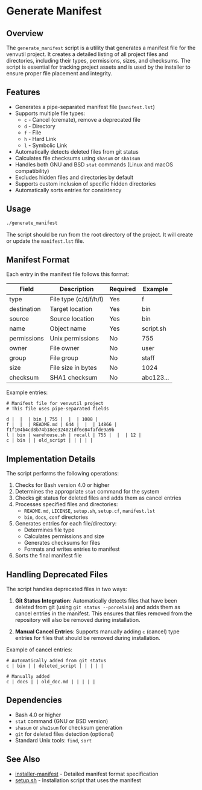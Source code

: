 # Generate Manifest

## Overview

The `generate_manifest` script is a utility that generates a manifest file for the venvutil project. It creates a detailed listing of all project files and directories, including their types, permissions, sizes, and checksums. The script is essential for tracking project assets and is used by the installer to ensure proper file placement and integrity.

## Features

- Generates a pipe-separated manifest file (`manifest.lst`)
- Supports multiple file types:
  - `c` - Cancel (cremate), remove a deprecated file
  - `d` - Directory
  - `f` - File
  - `h` - Hard Link
  - `l` - Symbolic Link
- Automatically detects deleted files from git status
- Calculates file checksums using `shasum` or `sha1sum`
- Handles both GNU and BSD `stat` commands (Linux and macOS compatibility)
- Excludes hidden files and directories by default
- Supports custom inclusion of specific hidden directories
- Automatically sorts entries for consistency

## Usage

```bash
./generate_manifest
```

The script should be run from the root directory of the project. It will create or update the `manifest.lst` file.

## Manifest Format

Each entry in the manifest file follows this format:

| Field       | Description           | Required | Example   |
| ----------- | --------------------- | -------- | --------- |
| type        | File type (c/d/f/h/l) | Yes      | f         |
| destination | Target location       | Yes      | bin       |
| source      | Source location       | Yes      | bin       |
| name        | Object name           | Yes      | script.sh |
| permissions | Unix permissions      | No       | 755       |
| owner       | File owner            | No       | user      |
| group       | File group            | No       | staff     |
| size        | File size in bytes    | No       | 1024      |
| checksum    | SHA1 checksum         | No       | abc123... |

Example entries:

```config
# Manifest file for venvutil project
# This file uses pipe-separated fields

d |  |  | bin | 755 |  |  | 1088 | 
f |  |  | README.md | 644 |  |  | 14866 | f1f104b4cd8b74b18ee324021df6e84fafde9a9b
l | bin | warehouse.sh | recall | 755 |  |  | 12 | 
c | bin | | old_script | | | | |
```

## Implementation Details

The script performs the following operations:

1. Checks for Bash version 4.0 or higher
2. Determines the appropriate `stat` command for the system
3. Checks git status for deleted files and adds them as cancel entries
4. Processes specified files and directories:
    - `README.md`, `LICENSE`, `setup.sh`, `setup.cf`, `manifest.lst`
    - `bin`, `docs`, `conf` directories
5. Generates entries for each file/directory:
    - Determines file type
    - Calculates permissions and size
    - Generates checksums for files
    - Formats and writes entries to manifest
6. Sorts the final manifest file

## Handling Deprecated Files

The script handles deprecated files in two ways:

1. **Git Status Integration**: Automatically detects files that have been deleted from git (using `git status --porcelain`) and adds them as cancel entries in the manifest. This ensures that files removed from the repository will also be removed during installation.

2. **Manual Cancel Entries**: Supports manually adding `c` (cancel) type entries for files that should be removed during installation.

Example of cancel entries:

```config
# Automatically added from git status
c | bin | | deleted_script | | | | |

# Manually added
c | docs | | old_doc.md | | | | |
```

## Dependencies

- Bash 4.0 or higher
- `stat` command (GNU or BSD version)
- `shasum` or `sha1sum` for checksum generation
- `git` for deleted files detection (optional)
- Standard Unix tools: `find`, `sort`

## See Also

- [installer-manifest](installer-manifest.md) - Detailed manifest format specification
- [setup.sh](../setup.sh) - Installation script that uses the manifest

